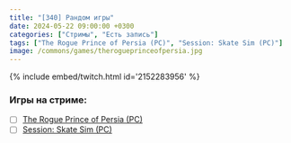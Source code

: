```yaml
---
title: "[340] Рандом игры"
date: 2024-05-22 09:00:00 +0300
categories: ["Стримы", "Есть запись"]
tags: ["The Rogue Prince of Persia (PC)", "Session: Skate Sim (PC)"]
image: /commons/games/therogueprinceofpersia.jpg
---
```


{% include embed/twitch.html id='2152283956' %}

### Игры на стриме:
+ [ ] [The Rogue Prince of Persia (PC)](/tags/the-rogue-prince-of-persia-pc)
+ [ ] [Session: Skate Sim (PC)](/tags/session-skate-sim-pc)
